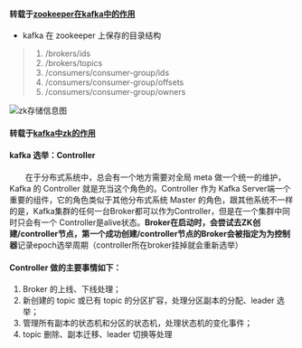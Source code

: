 #### 转载于[zookeeper在kafka中的作用](https://zhuanlan.zhihu.com/p/41953232)  
+ kafka 在 zookeeper 上保存的目录结构  
> 1. /brokers/ids  
> 2. /brokers/topics    
> 3. /consumers/consumer-group/ids  
> 4. /consumers/consumer-group/offsets  
> 5. /consumers/consumer-group/owners    
  
![zk存储信息图](https://img-blog.csdn.net/20140923175837147?watermark/2/text/aHR0cDovL2Jsb2cuY3Nkbi5uZXQvbGl6aGl0YW8=/font/5a6L5L2T/fontsize/400/fill/I0JBQkFCMA==/dissolve/70/gravity/SouthEast)
#### 转载于[kafka中zk的作用](https://blog.csdn.net/maoyeqiu/article/details/102715254)  
#### kafka 选举：Controller  
&emsp;&emsp;在于分布式系统中，总会有一个地方需要对全局 meta 做一个统一的维护，Kafka 的 Controller 就是充当这个角色的。Controller 作为 Kafka Server端一个重要的组件，它的角色类似于其他分布式系统 Master 的角色，跟其他系统不一样的是，Kafka集群的任何一台Broker都可以作为Controller，但是在一个集群中同时只会有一个 Controller是alive状态。<B>Broker在启动时，会尝试去ZK创建/controller节点，第一个成功创建/controller节点的Broker会被指定为为控制器</B>记录epoch选举周期（controller所在broker挂掉就会重新选举）     
#### Controller 做的主要事情如下：  
1. Broker 的上线、下线处理；  
2. 新创建的 topic 或已有 topic 的分区扩容，处理分区副本的分配、leader 选举；  
3. 管理所有副本的状态机和分区的状态机，处理状态机的变化事件；  
4. topic 删除、副本迁移、leader 切换等处理  
